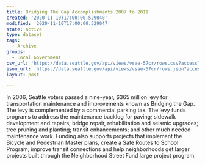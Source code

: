 ```yaml
---
title: Bridging The Gap Accomplishments 2007 to 2011
created: '2020-11-10T17:00:00.529040'
modified: '2020-11-10T17:00:00.529047'
state: active
type: dataset
tags:
  - Archive
groups:
  - Local Government
csv_url: 'https://data.seattle.gov/api/views/vsae-57cr/rows.csv?accessType=DOWNLOAD'
json_url: 'https://data.seattle.gov/api/views/vsae-57cr/rows.json?accessType=DOWNLOAD'
layout: post

---
```

In 2006, Seattle voters passed a nine-year, $365 million levy for transportation maintenance and improvements known as Bridging the Gap. The levy is complemented by a commercial parking tax. The levy funds programs to address the maintenance backlog for paving; sidewalk development and repairs; bridge repair, rehabilitation and seismic upgrades; tree pruning and planting; transit enhancements; and other much needed maintenance work. Funding also supports projects that implement the Bicycle and Pedestrian Master plans, create a Safe Routes to School Program, improve transit connections and help neighborhoods get larger projects built through the Neighborhood Street Fund large project program.
